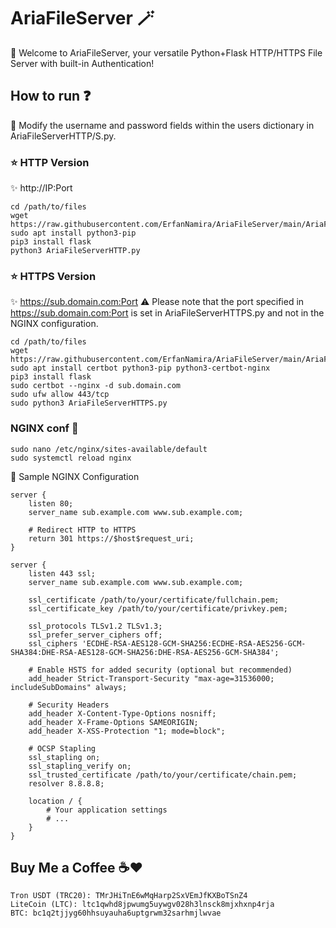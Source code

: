 # AriaFileServer 🪄
🌟 Welcome to AriaFileServer, your versatile Python+Flask HTTP/HTTPS File Server with built-in Authentication!

## How to run ❓
🧩 Modify the username and password fields within the users dictionary in AriaFileServerHTTP/S.py.
### ⭐ HTTP Version
✨ http://IP:Port
```
cd /path/to/files
wget https://raw.githubusercontent.com/ErfanNamira/AriaFileServer/main/AriaFileServerHTTP.py
sudo apt install python3-pip
pip3 install flask
python3 AriaFileServerHTTP.py
```
### ⭐ HTTPS Version
✨ https://sub.domain.com:Port
⚠️ Please note that the port specified in https://sub.domain.com:Port is set in AriaFileServerHTTPS.py and not in the NGINX configuration.
```
cd /path/to/files
wget https://raw.githubusercontent.com/ErfanNamira/AriaFileServer/main/AriaFileServerHTTPS.py
sudo apt install certbot python3-pip python3-certbot-nginx
pip3 install flask
sudo certbot --nginx -d sub.domain.com
sudo ufw allow 443/tcp
sudo python3 AriaFileServerHTTPS.py
```
### NGINX conf 🧬
```
sudo nano /etc/nginx/sites-available/default
sudo systemctl reload nginx
```
💠 Sample NGINX Configuration 
```
server {
    listen 80;
    server_name sub.example.com www.sub.example.com;

    # Redirect HTTP to HTTPS
    return 301 https://$host$request_uri;
}

server {
    listen 443 ssl;
    server_name sub.example.com www.sub.example.com;

    ssl_certificate /path/to/your/certificate/fullchain.pem;
    ssl_certificate_key /path/to/your/certificate/privkey.pem;

    ssl_protocols TLSv1.2 TLSv1.3;
    ssl_prefer_server_ciphers off;
    ssl_ciphers 'ECDHE-RSA-AES128-GCM-SHA256:ECDHE-RSA-AES256-GCM-SHA384:DHE-RSA-AES128-GCM-SHA256:DHE-RSA-AES256-GCM-SHA384';

    # Enable HSTS for added security (optional but recommended)
    add_header Strict-Transport-Security "max-age=31536000; includeSubDomains" always;

    # Security Headers
    add_header X-Content-Type-Options nosniff;
    add_header X-Frame-Options SAMEORIGIN;
    add_header X-XSS-Protection "1; mode=block";

    # OCSP Stapling
    ssl_stapling on;
    ssl_stapling_verify on;
    ssl_trusted_certificate /path/to/your/certificate/chain.pem;
    resolver 8.8.8.8;

    location / {
        # Your application settings
        # ...
    }
}
```
## Buy Me a Coffee ☕❤️
```
Tron USDT (TRC20): TMrJHiTnE6wMqHarp2SxVEmJfKXBoTSnZ4
LiteCoin (LTC): ltc1qwhd8jpwumg5uywgv028h3lnsck8mjxhxnp4rja
BTC: bc1q2tjjyg60hhsuyauha6uptgrwm32sarhmjlwvae
```
